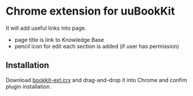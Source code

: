 # Chrome extension for uuBookKit
It will add useful links into page.
- page title is link to Knowledge Base
- pencil icon for edit each section is added (if user has permission)

## Installation
Download [bookkit-ext.crx](bookkit-ext.crx) and drag-and-drop it into Chrome and confim plugin installation.
